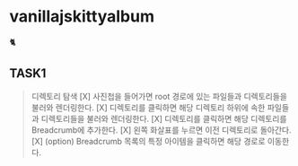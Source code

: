 # vanillajskittyalbum

🐈

## TASK1
> 디렉토리 탐색
[X] 사진첩을 들어가면 root 경로에 있는 파일들과 디렉토리들을 불러와 렌더링한다.
[X] 디렉토리를 클릭하면 해당 디렉토리 하위에 속한 파일들과 디렉토리들을 불러와 렌더링한다.
[X] 디렉토리를 클릭하면 해당 디렉토리를 Breadcrumb에 추가한다.
[X] 왼쪽 화살표를 누르면 이전 디렉토리로 돌아간다.
[X] (option) Breadcrumb 목록의 특정 아이템을 클릭하면 해당 경로로 이동한다.
